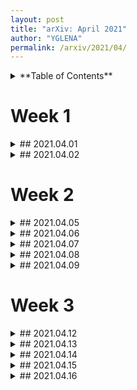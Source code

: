 ```yaml
---
layout: post
title: "arXiv: April 2021"
author: "YGLENA"
permalink: /arxiv/2021/04/
---
```

<details><summary>
**Table of Contents**
</summary>
* Table of Contents
{:toc}
</details>

# Week 1
<details><summary>
## 2021.04.01
</summary>

### [Quantum versus Classical Dynamics in Spin Models: Chains, Ladders, and Planes](https://arxiv.org/abs/2104.00472)
### [Topological charge density waves at half-integer filling of a moiré superlattice](https://arxiv.org/abs/2104.01178)
</details>

<details><summary>
## 2021.04.02
</summary>

</details>

# Week 2

<details><summary>
## 2021.04.05
</summary>

</details>

<details><summary>
## 2021.04.06
</summary>

</details>

<details><summary>
## 2021.04.07
</summary>

</details>

<details><summary>
## 2021.04.08
</summary>

</details>

<details><summary>
## 2021.04.09
</summary>

</details>

# Week 3

<details><summary>
## 2021.04.12
</summary>

</details>

<details><summary>
## 2021.04.13
</summary>

</details>

<details><summary>
## 2021.04.14
</summary>

</details>

<details><summary>
## 2021.04.15
</summary>

</details>

<details><summary>
## 2021.04.16
</summary>

</details>